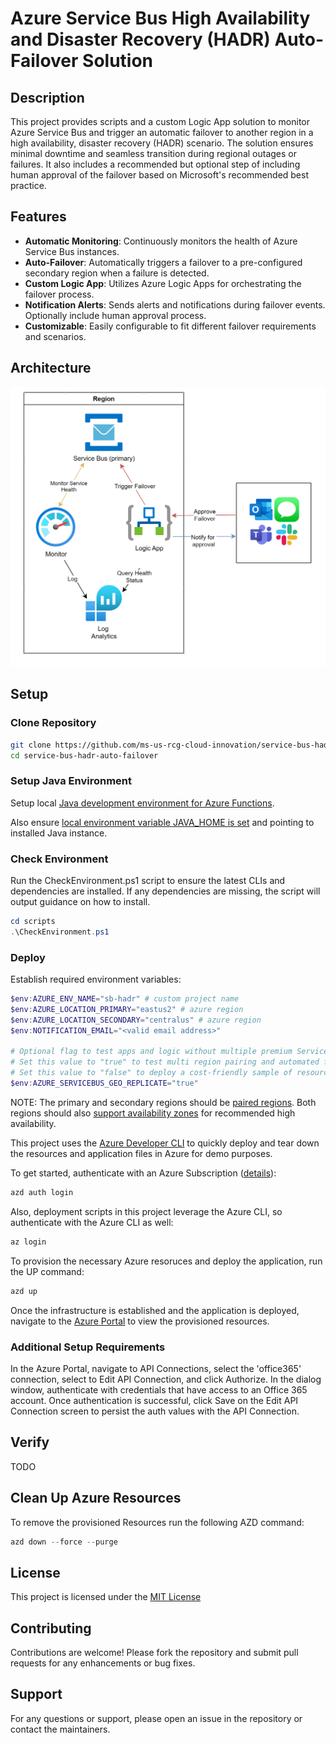 # Azure Service Bus High Availability and Disaster Recovery (HADR) Auto-Failover Solution

## Description

This project provides scripts and a custom Logic App solution to monitor Azure Service Bus and trigger an automatic failover to another region in a high availability, disaster recovery (HADR) scenario. The solution ensures minimal downtime and seamless transition during regional outages or failures. It also includes a recommended but optional step of including human approval of the failover based on Microsoft's recommended best practice.

## Features

- **Automatic Monitoring**: Continuously monitors the health of Azure Service Bus instances.
- **Auto-Failover**: Automatically triggers a failover to a pre-configured secondary region when a failure is detected.
- **Custom Logic App**: Utilizes Azure Logic Apps for orchestrating the failover process.
- **Notification Alerts**: Sends alerts and notifications during failover events. Optionally include human approval process.
- **Customizable**: Easily configurable to fit different failover requirements and scenarios.

## Architecture

![Architecture](/assets/architecture.png)

## Setup

### Clone Repository

```bash
git clone https://github.com/ms-us-rcg-cloud-innovation/service-bus-hadr-auto-failover.git
cd service-bus-hadr-auto-failover
```

### Setup Java Environment

Setup local [Java development environment for Azure Functions](https://learn.microsoft.com/en-us/azure/azure-functions/create-first-function-vs-code-java#configure-your-environment).

Also ensure [local environment variable JAVA_HOME is set](https://docs.oracle.com/cd/E19182-01/821-0917/inst_jdk_javahome_t/index.html) and pointing to installed Java instance.

### Check Environment

Run the CheckEnvironment.ps1 script to ensure the latest CLIs and dependencies are installed. If any dependencies are missing, the script will output guidance on how to install.

```powershell
cd scripts
.\CheckEnvironment.ps1
```

### Deploy

Establish required environment variables:

```powershell
$env:AZURE_ENV_NAME="sb-hadr" # custom project name
$env:AZURE_LOCATION_PRIMARY="eastus2" # azure region
$env:AZURE_LOCATION_SECONDARY="centralus" # azure region
$env:NOTIFICATION_EMAIL="<valid email address>"

# Optional flag to test apps and logic without multiple premium Service Bus instances to reduce costs when testing.
# Set this value to "true" to test multi region pairing and automated failover logic (default)
# Set this value to "false" to deploy a cost-friendly sample of resources and to test basic logic (not real failover)
$env:AZURE_SERVICEBUS_GEO_REPLICATE="true"
```

NOTE: The primary and secondary regions should be [paired regions](https://learn.microsoft.com/en-us/azure/reliability/cross-region-replication-azure#azure-paired-regions). Both regions should also [support availability zones](https://learn.microsoft.com/en-us/azure/reliability/availability-zones-service-support#azure-regions-with-availability-zone-support) for recommended high availability.

This project uses the [Azure Developer CLI](https://learn.microsoft.com/en-us/azure/developer/azure-developer-cli/overview) to quickly deploy and tear down the resources and application files in Azure for demo purposes.

To get started, authenticate with an Azure Subscription ([details](https://learn.microsoft.com/en-us/azure/developer/azure-developer-cli/reference#azd-auth-login)):

```powershell
azd auth login
```

Also, deployment scripts in this project leverage the Azure CLI, so authenticate with the Azure CLI as well:

```powershell
az login
```

To provision the necessary Azure resoruces and deploy the application, run the UP command:

```powershell
azd up
```

Once the infrastructure is established and the application is deployed, navigate to the [Azure Portal](https://portal.azure.com) to view the provisioned resources.

### Additional Setup Requirements

In the Azure Portal, navigate to API Connections, select the 'office365' connection, select to Edit API Connection, and click Authorize. In the dialog window, authenticate with credentials that have access to an Office 365 account. Once authentication is successful, click Save on the Edit API Connection screen to persist the auth values with the API Connection.

## Verify

TODO

## Clean Up Azure Resources

To remove the provisioned Resources run the following AZD command:

```powershell
azd down --force --purge
```

## License

This project is licensed under the [MIT License](LICENSE)

## Contributing

Contributions are welcome! Please fork the repository and submit pull requests for any enhancements or bug fixes.

## Support

For any questions or support, please open an issue in the repository or contact the maintainers.
